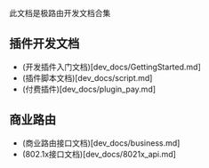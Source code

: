 
此文档是极路由开发文档合集


## 插件开发文档

* (开发插件入门文档)[dev_docs/GettingStarted.md]
* (插件脚本文档)[dev_docs/script.md]
* (付费插件)[dev_docs/plugin_pay.md]

## 商业路由

* (商业路由接口文档)[dev_docs/business.md]
* (802.1x接口文档)[dev_docs/8021x_api.md] 
